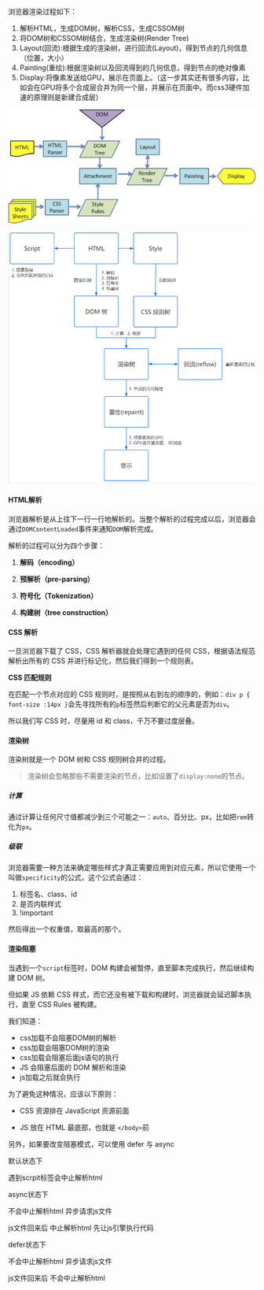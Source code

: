 浏览器渲染过程如下：

1. 解析HTML，生成DOM树，解析CSS，生成CSSOM树
2. 将DOM树和CSSOM树结合，生成渲染树(Render Tree)
3. Layout(回流):根据生成的渲染树，进行回流(Layout)，得到节点的几何信息（位置，大小）
4. Painting(重绘):根据渲染树以及回流得到的几何信息，得到节点的绝对像素
5. Display:将像素发送给GPU，展示在页面上。（这一步其实还有很多内容，比如会在GPU将多个合成层合并为同一个层，并展示在页面中。而css3硬件加速的原理则是新建合成层）

![](.\img\paint1.png)

![paint](.\img\paint.png)

#### HTML解析

浏览器解析是从上往下一行一行地解析的。当整个解析的过程完成以后，浏览器会通过`DOMContentLoaded`事件来通知`DOM`解析完成。

解析的过程可以分为四个步骤：

1. **解码（encoding）**

2. **预解析（pre-parsing）**

3. **符号化（Tokenization）**

4. **构建树（tree construction）**

#### CSS 解析

一旦浏览器下载了 CSS，CSS 解析器就会处理它遇到的任何 CSS，根据语法规范解析出所有的 CSS 并进行标记化，然后我们得到一个规则表。

**CSS 匹配规则**

在匹配一个节点对应的 CSS 规则时，是按照从右到左的顺序的，例如：`div p { font-size :14px }`会先寻找所有的`p`标签然后判断它的父元素是否为`div`。

所以我们写 CSS 时，尽量用 id 和 class，千万不要过度层叠。

#### 渲染树

渲染树就是一个 DOM 树和 CSS 规则树合并的过程。

> 渲染树会忽略那些不需要渲染的节点，比如设置了`display:none`的节点。

##### 计算

通过计算让任何尺寸值都减少到三个可能之一：`auto`、百分比、px，比如把`rem`转化为`px`。

##### 级联

浏览器需要一种方法来确定哪些样式才真正需要应用到对应元素，所以它使用一个叫做`specificity`的公式，这个公式会通过：

1. 标签名、class、id
2. 是否内联样式
3. !important

然后得出一个权重值，取最高的那个。

#### **渲染阻塞**

当遇到一个`script`标签时，DOM 构建会被暂停，直至脚本完成执行，然后继续构建 DOM 树。

但如果 JS 依赖 CSS 样式，而它还没有被下载和构建时，浏览器就会延迟脚本执行，直至 CSS Rules 被构建。

我们知道：

- css加载不会阻塞DOM树的解析
- css加载会阻塞DOM树的渲染
- css加载会阻塞后面js语句的执行
- JS 会阻塞后面的 DOM 解析和渲染
- js加载之后就会执行

为了避免这种情况，应该以下原则：

- CSS 资源排在 JavaScript 资源前面

- JS 放在 HTML 最底部，也就是 `</body>`前

另外，如果要改变阻塞模式，可以使用 defer 与 async

默认状态下

遇到scrpit标签会中止解析html

 async状态下

不会中止解析html 异步请求js文件

 js文件回来后 中止解析html 先让js引擎执行代码

 defer状态下

 不会中止解析html 异步请求js文件

 js文件回来后 不会中止解析html